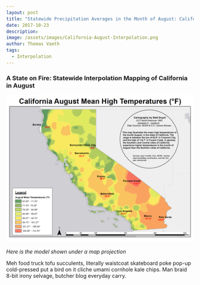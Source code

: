 ```yaml
---
layout: post
title: "Statewide Precipitation Averages in the Month of August: California"
date: 2017-10-23
description: 
image: /assets/images/California-August-Interpolation.png
author: Thomas Vaeth
tags: 
  - Interpolation
---
```


### A State on Fire: Statewide Interpolation Mapping of California in August

![Map GIS](/assets/images/California-August-Interpolation.png)

*Here is the model shown under a map projection*

Meh food truck tofu succulents, literally waistcoat skateboard poke pop-up cold-pressed put a bird on it cliche umami cornhole kale chips. Man braid 8-bit irony selvage, butcher blog everyday carry.
